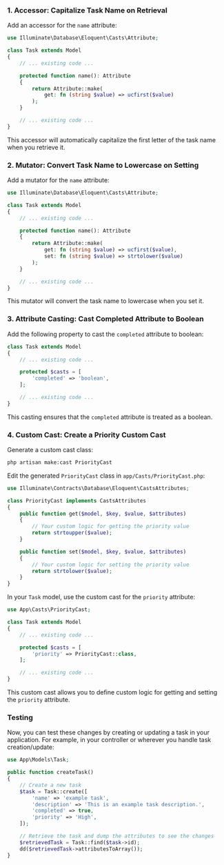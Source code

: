 

### 1. Accessor: Capitalize Task Name on Retrieval

Add an accessor for the `name` attribute:

```php
use Illuminate\Database\Eloquent\Casts\Attribute;

class Task extends Model
{
    // ... existing code ...

    protected function name(): Attribute
    {
        return Attribute::make(
            get: fn (string $value) => ucfirst($value)
        );
    }

    // ... existing code ...
}
```

This accessor will automatically capitalize the first letter of the task name when you retrieve it.

### 2. Mutator: Convert Task Name to Lowercase on Setting

Add a mutator for the `name` attribute:

```php
use Illuminate\Database\Eloquent\Casts\Attribute;

class Task extends Model
{
    // ... existing code ...

    protected function name(): Attribute
    {
        return Attribute::make(
            get: fn (string $value) => ucfirst($value),
            set: fn (string $value) => strtolower($value)
        );
    }

    // ... existing code ...
}
```

This mutator will convert the task name to lowercase when you set it.

### 3. Attribute Casting: Cast Completed Attribute to Boolean

Add the following property to cast the `completed` attribute to boolean:

```php
class Task extends Model
{
    // ... existing code ...

    protected $casts = [
        'completed' => 'boolean',
    ];

    // ... existing code ...
}
```

This casting ensures that the `completed` attribute is treated as a boolean.

### 4. Custom Cast: Create a Priority Custom Cast

Generate a custom cast class:

```bash
php artisan make:cast PriorityCast
```

Edit the generated `PriorityCast` class in `app/Casts/PriorityCast.php`:

```php
use Illuminate\Contracts\Database\Eloquent\CastsAttributes;

class PriorityCast implements CastsAttributes
{
    public function get($model, $key, $value, $attributes)
    {
        // Your custom logic for getting the priority value
        return strtoupper($value);
    }

    public function set($model, $key, $value, $attributes)
    {
        // Your custom logic for setting the priority value
        return strtolower($value);
    }
}
```

In your `Task` model, use the custom cast for the `priority` attribute:

```php
use App\Casts\PriorityCast;

class Task extends Model
{
    // ... existing code ...

    protected $casts = [
        'priority' => PriorityCast::class,
    ];

    // ... existing code ...
}
```

This custom cast allows you to define custom logic for getting and setting the `priority` attribute.

### Testing

Now, you can test these changes by creating or updating a task in your application. For example, in your controller or wherever you handle task creation/update:

```php
use App\Models\Task;

public function createTask()
{
    // Create a new task
    $task = Task::create([
        'name' => 'example task',
        'description' => 'This is an example task description.',
        'completed' => true,
        'priority' => 'High',
    ]);

    // Retrieve the task and dump the attributes to see the changes
    $retrievedTask = Task::find($task->id);
    dd($retrievedTask->attributesToArray());
}
```

